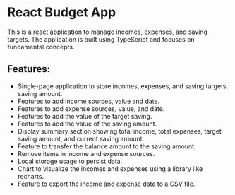 # React Budget App

This is a react application to manage incomes, expenses, and saving targets. The application is built using TypeScript and focuses on fundamental concepts.

## Features:

- Single-page application to store incomes, expenses, and saving targets, saving amount.
- Features to add income sources, value and date.
- Features to add expense sources, value, and date.
- Features to add the value of the target saving.
- Features to add the value of the saving amount.
- Display summary section showing total income, total expenses, target saving amount, and current saving amount.
- Feature to transfer the balance amount to the saving amount.
- Remove items in income and expense sources.
- Local storage usage to persist data.
- Chart to visualize the incomes and expenses using a library like recharts.
- Feature to export the income and expense data to a CSV file.
